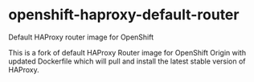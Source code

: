 # openshift-haproxy-default-router
Default HAProxy router image for OpenShift

This is a fork of default HAProxy Router image for OpenShift Origin with updated Dockerfile
which will pull and install the latest stable version of HAProxy.
